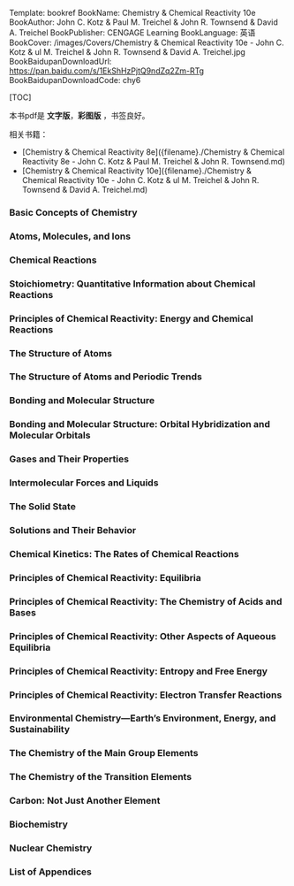Template: bookref
BookName: Chemistry & Chemical Reactivity 10e
BookAuthor: John C. Kotz & Paul M. Treichel & John R. Townsend & David A. Treichel
BookPublisher: CENGAGE Learning
BookLanguage: 英语
BookCover: /images/Covers/Chemistry & Chemical Reactivity 10e - John C. Kotz & ul M. Treichel & John R. Townsend & David A. Treichel.jpg
BookBaidupanDownloadUrl: https://pan.baidu.com/s/1EkShHzPjtQ9ndZq2Zm-RTg 
BookBaidupanDownloadCode: chy6

[TOC]

本书pdf是 **文字版**，**彩图版** ，书签良好。

相关书籍：

- [Chemistry & Chemical Reactivity 8e]({filename}./Chemistry & Chemical Reactivity 8e - John C. Kotz & Paul M. Treichel & John R. Townsend.md)
- [Chemistry & Chemical Reactivity 10e]({filename}./Chemistry & Chemical Reactivity 10e - John C. Kotz & ul M. Treichel & John R. Townsend & David A. Treichel.md)


### Basic Concepts of Chemistry


### Atoms, Molecules, and Ions

### Chemical Reactions

### Stoichiometry: Quantitative Information about Chemical Reactions 

### Principles of Chemical Reactivity: Energy and Chemical Reactions 



### The Structure of Atoms 
### The Structure of Atoms and Periodic Trends 

### Bonding and Molecular Structure 
### Bonding and Molecular Structure: Orbital Hybridization and Molecular Orbitals 


### Gases and Their Properties 
### Intermolecular Forces and Liquids 
### The Solid State
### Solutions and Their Behavior 

### Chemical Kinetics: The Rates of Chemical Reactions 
### Principles of Chemical Reactivity: Equilibria 

### Principles of Chemical Reactivity: The Chemistry of Acids and Bases
### Principles of Chemical Reactivity: Other Aspects of Aqueous Equilibria 
### Principles of Chemical Reactivity: Entropy and Free Energy 
### Principles of Chemical Reactivity: Electron Transfer Reactions 

### Environmental Chemistry—Earth’s Environment, Energy, and Sustainability
### The Chemistry of the Main Group Elements 
### The Chemistry of the Transition Elements 
### Carbon: Not Just Another Element
### Biochemistry
### Nuclear Chemistry 
### List of Appendices